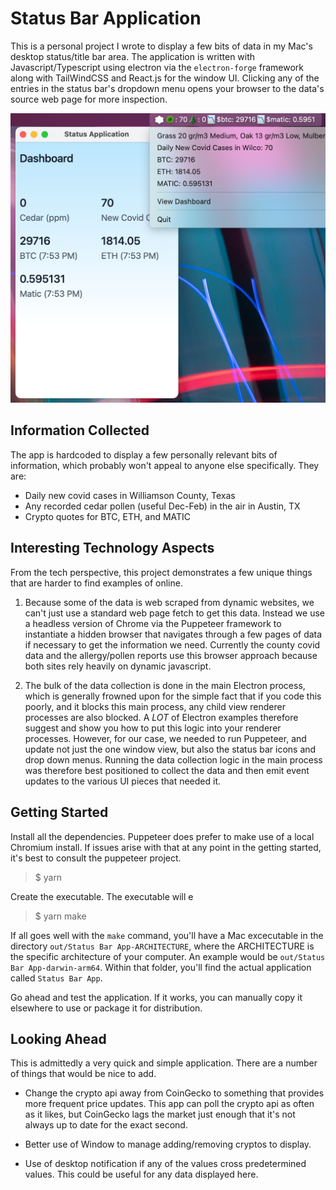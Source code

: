 # Status Bar Application

This is a personal project I wrote to display a few bits of data in my Mac's desktop status/title bar
area. The application is written with Javascript/Typescript using electron via the `electron-forge`
framework along with TailWindCSS and React.js for the window UI. Clicking any of the entries in the
status bar's dropdown menu opens your browser to the data's source web page for more inspection.

![Screenshot of Application](./screenshot.png)

## Information Collected

The app is hardcoded to display a few personally relevant bits of information, which probably won't
appeal to anyone else specifically. They are:

- Daily new covid cases in Williamson County, Texas
- Any recorded cedar pollen (useful Dec-Feb) in the air in Austin, TX
- Crypto quotes for BTC, ETH, and MATIC

## Interesting Technology Aspects

From the tech perspective, this project demonstrates a few unique things that are harder to find examples of online.

1. Because some of the data is web scraped from dynamic websites, we can't just
   use a standard web page fetch to get this data. Instead we use a headless
   version of Chrome via the Puppeteer framework to instantiate a hidden browser
   that navigates through a few pages of data if necessary to get the information
   we need. Currently the county covid data and the allergy/pollen reports use this
   browser approach because both sites rely heavily on dynamic javascript.

1. The bulk of the data collection is done in the main Electron process, which
   is generally frowned upon for the simple fact that if you code this poorly, and
   it blocks this main process, any child view renderer processes are also blocked.
   A _LOT_ of Electron examples therefore suggest and show you how to put this
   logic into your renderer processes. However, for our case, we needed to run
   Puppeteer, and update not just the one window view, but also the status bar
   icons and drop down menus. Running the data collection logic in the main process
   was therefore best positioned to collect the data and then emit event updates to
   the various UI pieces that needed it.

## Getting Started

Install all the dependencies. Puppeteer does prefer to make use of a local Chromium install. If issues arise with that at any point in the getting started, it's best to consult the puppeteer project.

> $ yarn

Create the executable. The executable will e

> $ yarn make

If all goes well with the `make` command, you'll have a Mac excecutable in the directory `out/Status Bar App-ARCHITECTURE`, where the ARCHITECTURE is the specific architecture of your computer. An example would be `out/Status Bar App-darwin-arm64`. Within that folder, you'll find the actual application called `Status Bar App`.

Go ahead and test the application. If it works, you can manually copy it elsewhere to use or package it for distribution.

## Looking Ahead

This is admittedly a very quick and simple application. There are a number of things that would be nice to add.

- Change the crypto api away from CoinGecko to something that provides more frequent price updates. This app can poll the crypto api as often as it likes, but CoinGecko lags the market just enough that it's not always up to date for the exact second.

- Better use of Window to manage adding/removing cryptos to display.

- Use of desktop notification if any of the values cross predetermined values. This could be useful for any data displayed here.
